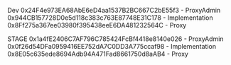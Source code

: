 Dev
0x24F4e973EA68AbE6eD4aa1537B2BC667C2bE55f3 - ProxyAdmin
0x944CB157728D0e5d118c383c763E87748E31C178 - Implementation
0x8Ff275a367ee03980f395438eeE6DA481232564C - Proxy

STAGE
0x1a4fE2406C7AF796C785424FcBf4418e8140e026 - ProxyAdmin
0x0f26d54DFa0959416EE752dA7C0DD3A775ccaf98 - Implementation
0x8E05c635ede8694Adb94A471Fad8661750d8aAB4 - Proxy